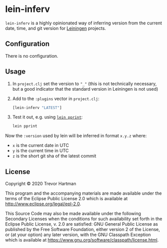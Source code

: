 # lein-inferv

`lein-inferv` is a highly opinionated way of inferring version from the current
date, time, and git version for
[Leiningen](https://github.com/technomancy/leiningen) projects.

## Configuration

There is no configuration.

## Usage

1. In `project.clj` set the version to `"_"` (this is not technically necessary,
   but a good indicator that the standard version in Leiningen is not used)
1. Add to the `:plugins` vector in `project.clj`:

   ```clojure
   [lein-inferv "LATEST"]
   ```

1. Test it out, e.g. using [`lein
   pprint`](https://github.com/technomancy/leiningen/tree/master/lein-pprint):

   ```bash
   lein pprint
   ```

Now the `:version` used by lein will be inferred in format `x.y.z` where:

- `x` is the current date in UTC
- `y` is the current time in UTC
- `z` is the short git sha of the latest commit

## License

Copyright © 2020 Trevor Hartman

This program and the accompanying materials are made available under the
terms of the Eclipse Public License 2.0 which is available at
http://www.eclipse.org/legal/epl-2.0.

This Source Code may also be made available under the following Secondary
Licenses when the conditions for such availability set forth in the Eclipse
Public License, v. 2.0 are satisfied: GNU General Public License as published by
the Free Software Foundation, either version 2 of the License, or (at your
option) any later version, with the GNU Classpath Exception which is available
at https://www.gnu.org/software/classpath/license.html.
